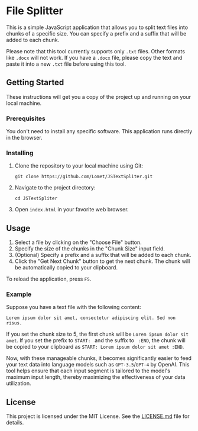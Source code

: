# File Splitter

This is a simple JavaScript application that allows you to split text files into chunks of a specific size. You can specify a prefix and a suffix that will be added to each chunk.

Please note that this tool currently supports only `.txt` files. Other formats like `.docx` will not work. If you have a `.docx` file, please copy the text and paste it into a new `.txt` file before using this tool.


## Getting Started

These instructions will get you a copy of the project up and running on your local machine.

### Prerequisites

You don't need to install any specific software. This application runs directly in the browser.

### Installing

1. Clone the repository to your local machine using Git:

    ```
    git clone https://github.com/Lomet/JSTextSpliter.git
    ```

2. Navigate to the project directory:

    ```
    cd JSTextSpliter
    ```

3. Open `index.html` in your favorite web browser.

## Usage

1. Select a file by clicking on the "Choose File" button.
2. Specify the size of the chunks in the "Chunk Size" input field.
3. (Optional) Specify a prefix and a suffix that will be added to each chunk.
4. Click the "Get Next Chunk" button to get the next chunk. The chunk will be automatically copied to your clipboard.

To reload the application, press `F5`.

### Example
Suppose you have a text file with the following content:

```
Lorem ipsum dolor sit amet, consectetur adipiscing elit. Sed non risus.

```

If you set the chunk size to 5, the first chunk will be `Lorem ipsum dolor sit amet`. If you set the prefix to `START: ` and the suffix to ` :END`, the chunk will be copied to your clipboard as `START: Lorem ipsum dolor sit amet :END`.

Now, with these manageable chunks, it becomes significantly easier to feed your text data into language models such as `GPT-3.5`/`GPT-4` by OpenAI. This tool helps ensure that each input segment is tailored to the model's maximum input length, thereby maximizing the effectiveness of your data utilization.

## License

This project is licensed under the MIT License. See the [LICENSE.md](LICENSE.md) file for details.
